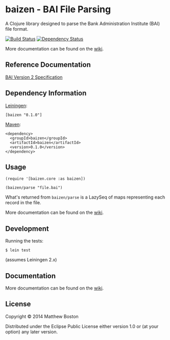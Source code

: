 # baizen - BAI File Parsing

A Clojure library designed to parse the Bank Administration Institute (BAI) file format.

[![Build Status](https://travis-ci.org/bostonaholic/baizen.png?branch=master)](https://travis-ci.org/bostonaholic/baizen)
[![Dependency Status](https://www.versioneye.com/user/projects/52e839b0ec1375a4ca000372/badge.png)](https://www.versioneye.com/user/projects/52e839b0ec1375a4ca000372)

More documentation can be found on the [wiki](https://github.com/bostonaholic/baizen/wiki).

## Reference Documentation

[BAI Version 2 Specification](http://www.bai.org/Libraries/Site-General-Downloads/Cash_Management_2005.sflb.ashx)

## Dependency Information

[Leiningen](https://github.com/technomancy/leiningen/):

```
[baizen "0.1.0"]
```

[Maven](http://maven.apache.org/):

```
<dependency>
  <groupId>baizen</groupId>
  <artifactId>baizen</artifactId>
  <version>0.1.0</version>
</dependency>
```

## Usage

```
(require '[baizen.core :as baizen])

(baizen/parse "file.bai")
```

What's returned from `baizen/parse` is a LazySeq of maps representing
each record in the file.

More documentation can be found on the
[wiki](https://github.com/bostonaholic/baizen/wiki).

## Development

Running the tests:

```
$ lein test
```

(assumes Leiningen 2.x)

## Documentation

More documentation can be found on the [wiki](https://github.com/bostonaholic/baizen/wiki).

## License

Copyright © 2014 Matthew Boston

Distributed under the Eclipse Public License either version 1.0 or (at
your option) any later version.
